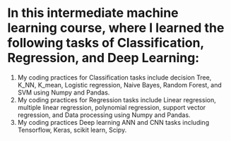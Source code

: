 # In this intermediate machine learning course, where I learned the following tasks of Classification, Regression, and Deep Learning:
1. My coding practices for Classification tasks include decision Tree, K_NN, K_mean, Logistic regression, Naive Bayes, Random Forest, and SVM using Numpy and Pandas.
2. My coding practices for Regression tasks include Linear regression, multiple linear regression, polynomial regression, support vector regression, and Data processing using Numpy and Pandas.
3.  My coding practices Deep learning ANN and CNN tasks including Tensorflow, Keras, scikit learn, Scipy.

